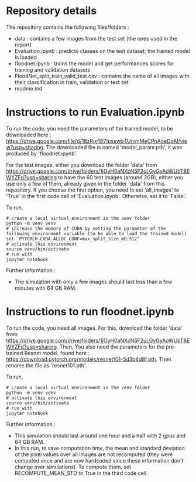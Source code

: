 # Repository details

The repository contains the following files/folders :

   - data : contains a few images from the test set (the ones used in the report)
   - Evaluation.ipynb : predicts classes on the test dataset; the trained model is loaded
   - floodnet.ipynb : trains the model and get performances scores for training and validation datasets
   - FloodNet_split_train_valid_test.csv : contains the name of all images with their classification in train, validation or test set
   - readme.md




# Instructions to run Evaluation.ipynb

To run the code, you need the parameters of the trained model, to be downloaded here : https://drive.google.com/file/d/18zRjxfEl7Ipsswb4UnvnMeCPnAoeDoAI/view?usp=sharing. The downloaded file is named 'model_param.pth', it was produced by 'floodnet.ipynb'.

For the test images, either you download the folder 'data' from https://drive.google.com/drive/folders/1jOyH0aNXcN5F2uLGyGyAoWUbT8EWYZFd?usp=sharing to have the 60 test images (around 2GB), either you use only a few of them, already given in the folder 'data' from this repository. If you choose the first option, you need to set 'all_images' to 'True' in the first code cell of 'Evaluation.ipynb'. Otherwise, set it to 'False'. 

To run,
```
# create a local virtual environment in the venv folder
python -m venv venv
# increase the memory of CUDA by setting the parameter of the following environment variable (to be able to load the trained model)
set 'PYTORCH_CUDA_ALLOC_CONF=max_split_size_mb:512'
# activate this environment
source venv/bin/activate
# run with 
jupyter notebook
```

Further information : 

   - The simulation with only a few images should last less than a few minutes with 64 GB RAM.




# Instructions to run floodnet.ipynb

To run the code, you need all images. For this, download the folder 'data' from https://drive.google.com/drive/folders/1jOyH0aNXcN5F2uLGyGyAoWUbT8EWYZFd?usp=sharing. Then, 
You also need the parameters for the pre-trained Resnet model, found here : https://download.pytorch.org/models/resnet101-5d3b4d8f.pth. Then rename the file as 'resnet101.pth'.

To run,
```
# create a local virtual environment in the venv folder
python -m venv venv
# activate this environment
source venv/bin/activate
# run with 
jupyter notebook
```

Further information : 

   - This simulation should last around one hour and a half with 2 gpus and 64 GB RAM.
   - In this run, to save computation time, the mean and standard deviation of the pixel values over all images are not recomputed (they were computed once and are now hardcoded since these information don't change over simulations). To compute them, set RECOMPUTE_MEAN_STD to True in the third code cell.
